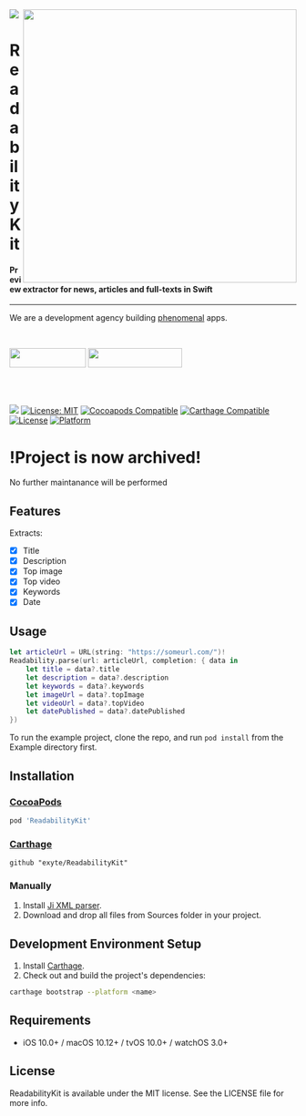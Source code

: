 <img src="https://github.com/exyte/ReadabilityKit/blob/master/Assets/header.png">
<img align="right" src="https://raw.githubusercontent.com/exyte/ReadabilityKit/master/Assets/demo.gif" width="480" />

<p><h1 align="left">ReadabilityKit</h1></p>

<p><h4>Preview extractor for news, articles and full-texts in Swift</h4></p>

___

<p> We are a development agency building
  <a href="https://clutch.co/profile/exyte#review-731233">phenomenal</a> apps.</p>

</br>

<a href="https://exyte.com/contacts"><img src="https://i.imgur.com/vGjsQPt.png" width="134" height="34"></a> <a href="https://twitter.com/exyteHQ"><img src="https://i.imgur.com/DngwSn1.png" width="165" height="34"></a>

</br></br>

![](https://img.shields.io/github/v/tag/exyte/popupView?label=Version)
[![License: MIT](https://img.shields.io/badge/License-MIT-black.svg)](https://opensource.org/licenses/MIT)
[![Cocoapods Compatible](https://img.shields.io/badge/cocoapods-Compatible-brightgreen.svg)](https://cocoapods.org/pods/ExyteAnimatedTabBar)
[![Carthage Compatible](https://img.shields.io/badge/Carthage-compatible-0473B3.svg?style=flat)](https://github.com/Carthage/Carthage)
[![License](https://img.shields.io/cocoapods/l/ReadabilityKit.svg?style=flat)](http://cocoapods.org/pods/ReadabilityKit)
[![Platform](https://img.shields.io/cocoapods/p/ReadabilityKit.svg?style=flat)](http://cocoapods.org/pods/ReadabilityKit)


# !Project is now archived!
No further maintanance will be performed

## Features

Extracts:

- [x] Title
- [x] Description
- [x] Top image
- [x] Top video
- [x] Keywords
- [x] Date

## Usage

```swift
let articleUrl = URL(string: "https://someurl.com/")!
Readability.parse(url: articleUrl, completion: { data in
    let title = data?.title
    let description = data?.description
    let keywords = data?.keywords
    let imageUrl = data?.topImage
    let videoUrl = data?.topVideo
    let datePublished = data?.datePublished
})
```

To run the example project, clone the repo, and run `pod install` from the Example directory first.
 
## Installation

### [CocoaPods](http://cocoapods.org)

```ruby
pod 'ReadabilityKit'
```

### [Carthage](http://github.com/Carthage/Carthage)

```ogdl
github "exyte/ReadabilityKit"
```

### Manually

1. Install [Ji XML parser](https://github.com/honghaoz/Ji#manually).
2. Download and drop all files from Sources folder in your project.

## Development Environment Setup

1. Install [Carthage](https://github.com/Carthage/Carthage#installing-carthage).
2. Check out and build the project's dependencies:

```bash
carthage bootstrap --platform <name>
```

## Requirements

- iOS 10.0+ / macOS 10.12+ / tvOS 10.0+ / watchOS 3.0+

## License

ReadabilityKit is available under the MIT license. See the LICENSE file for more info.
